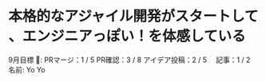 # 本格的なアジャイル開発がスタートして 、エンジニアっぽい！を体感している

9月目標 🚀: PRマージ：1 / 5
PR確認：3 / 8
アイデア投稿：2 / 5　
記事：1 / 2　　　　　　　　　　　　
名前: Yo Yo